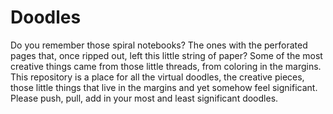 # Doodles
Do you remember those spiral notebooks? The ones with the perforated pages that, once ripped out, left this little string of paper? Some of the most creative things came from those little threads, from coloring in the margins. This repository is a place for all the virtual doodles, the creative pieces, those little things that live in the margins and yet somehow feel significant. Please push, pull, add in your most and least significant doodles. 
